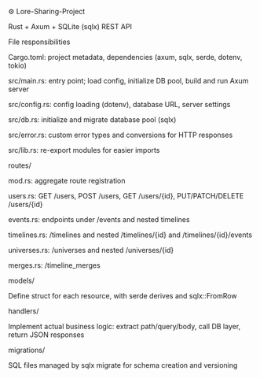 ⚙️ Lore-Sharing-Project

Rust + Axum + SQLite (sqlx) REST API

File responsibilities

Cargo.toml: project metadata, dependencies (axum, sqlx, serde, dotenv, tokio)

src/main.rs: entry point; load config, initialize DB pool, build and run Axum
server

src/config.rs: config loading (dotenv), database URL, server settings

src/db.rs: initialize and migrate database pool (sqlx)

src/error.rs: custom error types and conversions for HTTP responses

src/lib.rs: re-export modules for easier imports

routes/

mod.rs: aggregate route registration

users.rs: GET /users, POST /users, GET /users/{id}, PUT/PATCH/DELETE /users/{id}

events.rs: endpoints under /events and nested timelines

timelines.rs: /timelines and nested /timelines/{id} and /timelines/{id}/events

universes.rs: /universes and nested /universes/{id}

merges.rs: /timeline_merges

models/

Define struct for each resource, with serde derives and sqlx::FromRow

handlers/

Implement actual business logic: extract path/query/body, call DB layer, return
JSON responses

migrations/

SQL files managed by sqlx migrate for schema creation and versioning
